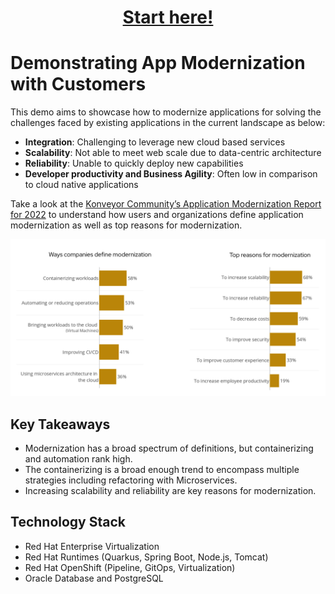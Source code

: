 <h1 align="center"><a href="./instructions/1-introduction.adoc">Start here!</a></h1>

# Demonstrating App Modernization with Customers

This demo aims to showcase how to modernize applications for solving the challenges faced by existing applications in the current landscape as below:

* **Integration**: Challenging to leverage new cloud based services
* **Scalability**: Not able to meet web scale due to data-centric architecture
* **Reliability**: Unable to quickly deploy new capabilities
* **Developer productivity and Business Agility**: Often low in comparison to cloud native applications

Take a look at the [Konveyor Community’s Application Modernization Report for 2022](https://www.konveyor.io/modernization-report/) to understand how users and organizations define application modernization as well as top reasons for modernization.

![App Mod Report 2022](images/app-mod-report-2022.png)

## Key Takeaways

* Modernization has a broad spectrum of definitions, but containerizing and automation rank high. 
* The containerizing is a broad enough trend to encompass multiple strategies including refactoring with Microservices. 
* Increasing scalability and reliability are key reasons for modernization.

## Technology Stack

* Red Hat Enterprise Virtualization
* Red Hat Runtimes (Quarkus, Spring Boot, Node.js, Tomcat)
* Red Hat OpenShift (Pipeline, GitOps, Virtualization)
* Oracle Database and PostgreSQL